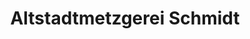 ---
title: "Altstadtmetzgerei Schmidt"
url: /offenbach-am-main/altstadtmetzgerei-schmidt/
shop: Metzgerei
---